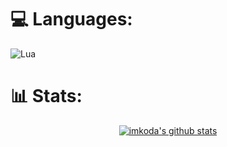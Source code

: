 
# 💻 Languages:
![Lua](https://img.shields.io/badge/lua-%232C2D72.svg?style=for-the-badge&logo=lua&logoColor=white)
# 📊 Stats:

<p align="center">
  <a href="https://github.com/imkoda"><img src="https://github-readme-stats.vercel.app/api?username=imkoda&hide_border=true&show_icons=true" alt="imkoda's github stats"></a>
</p>
